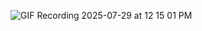 ![GIF Recording 2025-07-29 at 12 15 01 PM](https://github.com/user-attachments/assets/81a3b190-b022-46ce-a25c-ceb3a21ec154)
